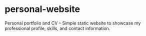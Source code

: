 # personal-website
Personal portfolio and CV – Simple static website to showcase my professional profile, skills, and contact information.
